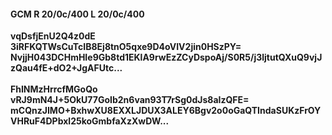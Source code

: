#### GCM R 20/0c/400 L 20/0c/400
**vqDsfjEnU2Q4z0dE**<br/>**3iRFKQTWsCuTcIB8Ej8tnO5qxe9D4oVIV2jin0HSzPY=**<br/>**NvjjH043DCHmHIe9Gb8td1EKlA9rwEzZCyDspoAj/S0R5/j3ljtutQXuQ9vjJzQau4fE+dO2+JgAFUtc...**<br/><br/>
**FhINMzHrrcfMGoQo**<br/>**vRJ9mN4J+5OkU77GoIb2n6van93T7rSg0dJs8aIzQFE=**<br/>**mCQnzJIMO+BxhwXU8EXXLJDUX3ALEY6Bgv2o0oGaQTIndaSUKzFrOYVHRuF4DPbxl25koGmbfaXzXwDW...**